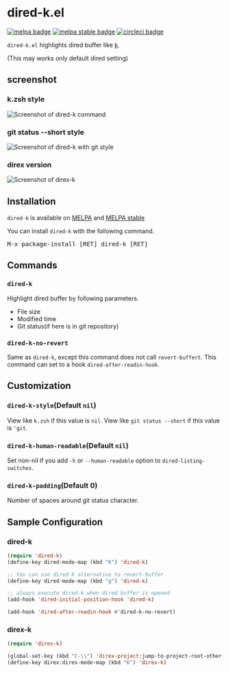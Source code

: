 # dired-k.el

[![melpa badge][melpa-badge]][melpa-link]
[![melpa stable badge][melpa-stable-badge]][melpa-stable-link]
[![circleci badge][circleci-badge]][circleci-link]

`dired-k.el` highlights dired buffer like [k](https://github.com/supercrabtree/k).

(This may works only default dired setting)


## screenshot

### k.zsh style

![Screenshot of dired-k command](image/dired-k.png)

### git status --short style

![Screenshot of dired-k with git style](image/dired-k-style-git.png)

### direx version

![Screenshot of direx-k](image/direx-k.png)


## Installation

`dired-k` is available on [MELPA](https://melpa.org/) and [MELPA stable](https://stable.melpa.org/)

You can install `dired-k` with the following command.

<kbd>M-x package-install [RET] dired-k [RET]</kbd>


## Commands

### `dired-k`

Highlight dired buffer by following parameters.

- File size
- Modified time
- Git status(if here is in git repository)

### `dired-k-no-revert`

Same as `dired-k`, except this command does not call `revert-buffert`.
This command can set to a hook `dired-after-readin-hook`.


## Customization

### `dired-k-style`(Default `nil`)

View like `k.zsh` if this value is `nil`. View like `git status --short` if
this value is `'git`.

### `dired-k-human-readable`(Default `nil`)

Set non-nil if you add `-h` or `--human-readable` option to `dired-listing-switches`.

### `dired-k-padding`(Default 0)

Number of spaces around git status character.


## Sample Configuration

### dired-k
```lisp
(require 'dired-k)
(define-key dired-mode-map (kbd "K") 'dired-k)

;; You can use dired-k alternative to revert-buffer
(define-key dired-mode-map (kbd "g") 'dired-k)

;; always execute dired-k when dired buffer is opened
(add-hook 'dired-initial-position-hook 'dired-k)

(add-hook 'dired-after-readin-hook #'dired-k-no-revert)
```

### direx-k
```lisp
(require 'direx-k)

(global-set-key (kbd "C-\\") 'direx-project:jump-to-project-root-other-window)
(define-key direx:direx-mode-map (kbd "K") 'direx-k)
```

[melpa-link]: https://melpa.org/#/dired-k
[melpa-stable-link]: https://stable.melpa.org/#/dired-k
[circleci-link]: https://app.circleci.com/pipelines/github/emacsorphanage/dired-k
[melpa-badge]: https://melpa.org/packages/dired-k-badge.svg
[melpa-stable-badge]: https://stable.melpa.org/packages/dired-k-badge.svg
[circleci-badge]: https://img.shields.io/circleci/project/github/emacsorphanage/dired-k.svg
